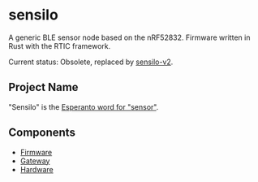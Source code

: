 # sensilo

A generic BLE sensor node based on the nRF52832. Firmware written in Rust with the RTIC framework.

Current status: Obsolete, replaced by [sensilo-v2](https://github.com/dbrgn/sensilo-v2).

## Project Name

"Sensilo" is the [Esperanto word for "sensor"](https://en.bab.la/dictionary/esperanto-english/sensilo).

## Components

- [Firmware](./firmware/)
- [Gateway](./gateway/)
- [Hardware](./hardware/)
